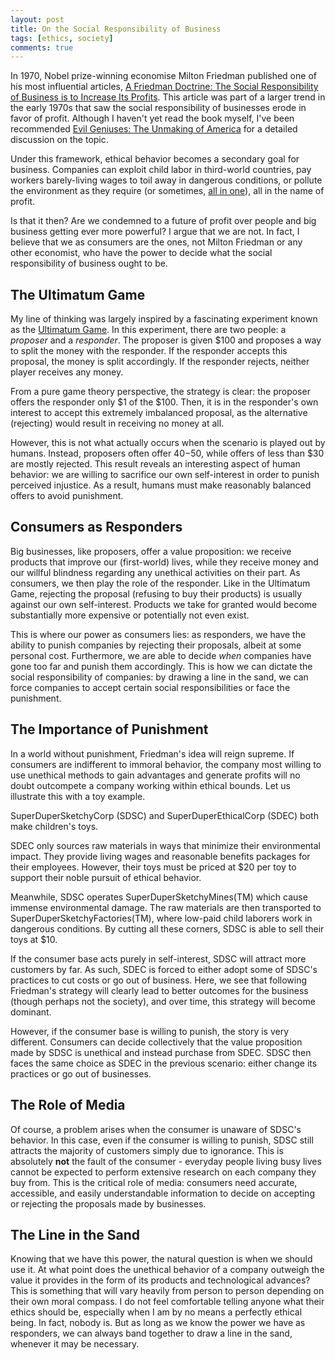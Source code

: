 ```yaml
---
layout: post
title: On the Social Responsibility of Business
tags: [ethics, society]
comments: true
---
```


In 1970, Nobel prize-winning economise Milton Friedman published one of his most influential articles, [A Friedman Doctrine: The Social Responsibility of Business is to Increase Its Profits](https://www.nytimes.com/1970/09/13/archives/a-friedman-doctrine-the-social-responsibility-of-business-is-to.html). This article was part of a larger trend in the early 1970s that saw the social responsibility of businesses erode in favor of profit. Although I haven't yet read the book myself, I've been recommended [Evil Geniuses: The Unmaking of America](https://www.amazon.com/Evil-Geniuses-Unmaking-America-History/dp/1984801341) for a detailed discussion on the topic.

Under this framework, ethical behavior becomes a secondary goal for business. Companies can exploit child labor in third-world countries, pay workers barely-living wages to toil away in dangerous conditions, or pollute the environment as they require (or sometimes, [all in one](https://www.theguardian.com/global-development/2019/dec/18/how-the-race-for-cobalt-risks-turning-it-from-miracle-metal-to-deadly-chemical)), all in the name of profit.

Is that it then? Are we condemned to a future of profit over people and big business getting ever more powerful? I argue that we are not. In fact, I believe that we as consumers are the ones, not Milton Friedman or any other economist, who have the power to decide what the social responsibility of business ought to be.

## The Ultimatum Game
My line of thinking was largely inspired by a fascinating experiment known as the [Ultimatum Game](https://en.wikipedia.org/wiki/Ultimatum_game). In this experiment, there are two people: a *proposer* and a *responder*. The proposer is given $100 and proposes a way to split the money with the responder. If the responder accepts this proposal, the money is split accordingly. If the responder rejects, neither player receives any money.

From a pure game theory perspective, the strategy is clear: the proposer offers the responder only $1 of the $100. Then, it is in the responder's own interest to accept this extremely imbalanced proposal, as the alternative (rejecting) would result in receiving no money at all.

However, this is not what actually occurs when the scenario is played out by humans. Instead, proposers often offer $40-$50, while offers of less than $30 are mostly rejected. This result reveals an interesting aspect of human behavior: we are willing to sacrifice our own self-interest in order to punish perceived injustice. As a result, humans must make reasonably balanced offers to avoid punishment.

## Consumers as Responders
Big businesses, like proposers, offer a value proposition: we receive products that improve our (first-world) lives, while they receive money and our willful blindness regarding any unethical activities on their part. As consumers, we then play the role of the responder. Like in the Ultimatum Game, rejecting the proposal (refusing to buy their products) is usually against our own self-interest. Products we take for granted would become substantially more expensive or potentially not even exist.

This is where our power as consumers lies: as responders, we have the ability to punish companies by rejecting their proposals, albeit at some personal cost. Furthermore, we are able to decide *when* companies have gone too far and punish them accordingly. This is how we can dictate the social responsibility of companies: by drawing a line in the sand, we can force companies to accept certain social responsibilities or face the punishment.

## The Importance of Punishment
In a world without punishment, Friedman's idea will reign supreme. If consumers are indifferent to immoral behavior, the company most willing to use unethical methods to gain advantages and generate profits will no doubt outcompete a company working within ethical bounds. Let us illustrate this with a toy example.

SuperDuperSketchyCorp (SDSC) and SuperDuperEthicalCorp (SDEC) both make children's toys.

SDEC only sources raw materials in ways that minimize their environmental impact. They provide living wages and reasonable benefits packages for their employees. However, their toys must be priced at $20 per toy to support their noble pursuit of ethical behavior.

Meanwhile, SDSC operates SuperDuperSketchyMines(TM) which cause immense environmental damage. The raw materials are then transported to SuperDuperSketchyFactories(TM), where low-paid child laborers work in dangerous conditions. By cutting all these corners, SDSC is able to sell their toys at $10.

If the consumer base acts purely in self-interest, SDSC will attract more customers by far. As such, SDEC is forced to either adopt some of SDSC's practices to cut costs or go out of business. Here, we see that following Friedman's strategy will clearly lead to better outcomes for the business (though perhaps not the society), and over time, this strategy will become dominant.

However, if the consumer base is willing to punish, the story is very different. Consumers can decide collectively that the value proposition made by SDSC is unethical and instead purchase from SDEC. SDSC then faces the same choice as SDEC in the previous scenario: either change its practices or go out of businesses.

## The Role of Media
Of course, a problem arises when the consumer is unaware of SDSC's behavior. In this case, even if the consumer is willing to punish, SDSC still attracts the majority of customers simply due to ignorance. This is absolutely **not** the fault of the consumer - everyday people living busy lives cannot be expected to perform extensive research on each company they buy from. This is the critical role of media: consumers need accurate, accessible, and easily understandable information to decide on accepting or rejecting the proposals made by businesses.

## The Line in the Sand
Knowing that we have this power, the natural question is when we should use it. At what point does the unethical behavior of a company outweigh the value it provides in the form of its products and technological advances? This is something that will vary heavily from person to person depending on their own moral compass. I do not feel comfortable telling anyone what their ethics should be, especially when I am by no means a perfectly ethical being. In fact, nobody is. But as long as we know the power we have as responders, we can always band together to draw a line in the sand, whenever it may be necessary.